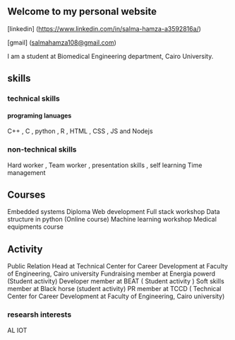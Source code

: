 ## Welcome to my personal website 

[linkedin] (https://www.linkedin.com/in/salma-hamza-a3592816a/)  

[gmail] (salmahamza108@gmail.com) 

I am a student at Biomedical Engineering department, Cairo University.

## skills
### technical skills
#### programing lanuages 
C++ , C , python , R , HTML , CSS , JS and Nodejs
### non-technical skills
Hard worker , Team worker , presentation skills , self learning Time management  
## Courses
Embedded systems Diploma
Web development Full stack workshop 
Data structure in python (Online course)
Machine learning workshop 
Medical equipments course
## Activity 
Public Relation Head at Technical Center for Career Development at Faculty of Engineering, Cairo university
Fundraising member at Energia powerd (Student activity)
Developer member at BEAT ( Student activity )
Soft skills member at Black horse (student activity)
PR member at TCCD ( Technical Center for Career Development at Faculty of Engineering, Cairo university)
### researsh interests
AL 
IOT
